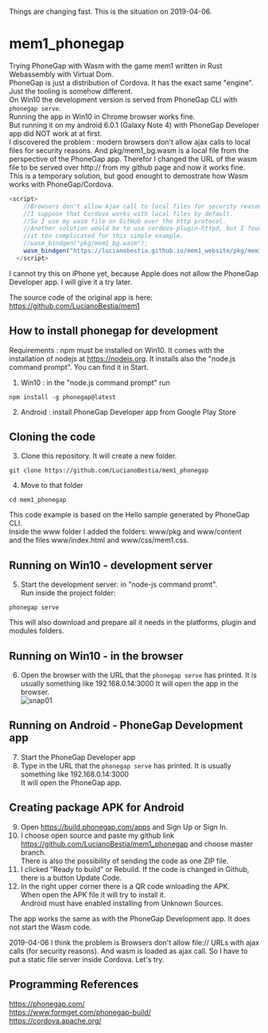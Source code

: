 Things are changing fast. This is the situation on 2019-04-06.
# mem1_phonegap
Trying PhoneGap with Wasm with the game mem1 written in Rust Webassembly with Virtual Dom.  
PhoneGap is just a distribution of Cordova. It has the exact same "engine". Just the tooling is somehow different.  
On Win10 the development version is served from PhoneGap CLI with `phonegap serve`.  
Running the app in Win10 in Chrome browser works fine.  
But running it on my android 6.0.1 (Galaxy Note 4) with PhoneGap Developer app did NOT work at at first.  
I discovered the problem : modern browsers don't allow ajax calls to local files for security reasons.
And pkg/mem1_bg.wasm is a local file from the perspective of the PhoneGap app.
Therefor I changed the URL of the wasm file to be served over http:// from my github page and now it works fine.
This is a temporary solution, but good enought to demostrate how Wasm works with PhoneGap/Cordova.
```javascript
<script>
    //Browsers don't allow Ajax call to local files for security reasons. 
    //I suppose that Cordova works with local files by default.
    //So I use my wasm file on GitHub over the http protocol.
    //Another solution would be to use cordova-plugin-httpd, but I found 
    //it too complicated for this simple example.
    //wasm_bindgen("pkg/mem1_bg.wasm");
    wasm_bindgen("https://lucianobestia.github.io/mem1_website/pkg/mem1_bg.wasm");
  </script>
```
I cannot try this on iPhone yet, because Apple does not allow the PhoneGap Developer app. 
I will give it a try later.
  
The source code of the original app is here:  
https://github.com/LucianoBestia/mem1   

## How to install phonegap for development
Requirements : npm must be installed on Win10. It comes with the installation of nodejs at https://nodejs.org.
It installs also the "node.js command prompt". You can find it in Start.  
1. Win10 : in the "node.js command prompt" run
```
npm install -g phonegap@latest
``` 
2. Android : install PhoneGap Developer app from Google Play Store

## Cloning the code
3. Clone this repository. It will create a new folder. 
```
git clone https://github.com/LucianoBestia/mem1_phonegap
```
4. Move to that folder 
```
cd mem1_phonegap
```
This code example is based on the Hello sample generated by PhoneGap CLI.  
Inside the www folder I added the folders: www/pkg and www/content  
and the files www/index.html and www/css/mem1.css.  

## Running on Win10 - development server
5. Start the development server: in "node-js command promt".  
Run inside the project folder:
```
phonegap serve
```
This will also download and prepare all it needs in the platforms, plugin and modules folders.

## Running on Win10 - in the browser
6. Open the browser with the URL that the `phonegap serve` has printed. It is usually something like 192.168.0.14:3000 
It will open the app in the browser.  
![snap01](https://user-images.githubusercontent.com/31509965/55613230-61ea8500-57b4-11e9-99b7-36125b15c520.JPG)

## Running on Android - PhoneGap Development app
7. Start the PhoneGap Developer app  
8. Type in the URL that the `phonegap serve` has printed. It is usually something like 192.168.0.14:3000  
It will open the PhoneGap app. 

## Creating package APK for Android
9. Open https://build.phonegap.com/apps and Sign Up or Sign In.
10. I choose open source and paste my github link https://github.com/LucianoBestia/mem1_phonegap and choose master branch.  
There is also the possibility of sending the code as one ZIP file.  
11. I clicked "Ready to build" or Rebuild. If the code is changed in Github, there is a button Update Code.
12. In the right upper corner there is a QR code wnloading the APK.  
When open the APK file it will try to install it.  
Android must have enabled installing from Unknown Sources.

The app works the same as with the PhoneGap Development app. It does not start the Wasm code.

2019-04-06
I think the problem is Browsers don't allow file:// URLs with ajax calls (for security reasons).
And wasm is loaded as ajax call. So I have to put a static file server inside Cordova. Let's try.

## Programming References
https://phonegap.com/  
https://www.formget.com/phonegap-build/  
https://cordova.apache.org/




